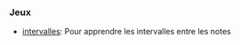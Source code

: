 ### Jeux

- [intervalles](raw/master/intervalles.html): Pour apprendre les intervalles entre les notes
